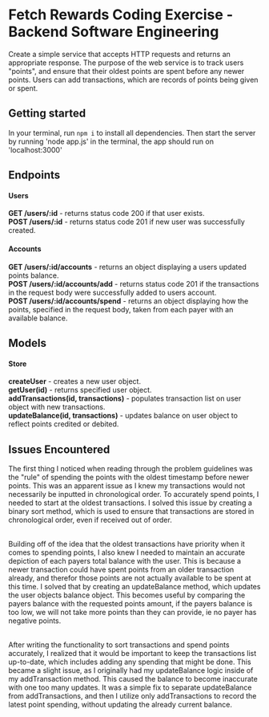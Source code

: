# Fetch Rewards Coding Exercise - Backend Software Engineering

Create a simple service that accepts HTTP requests and returns an appropriate response. The purpose of the web 
service is to track users "points", and ensure that their oldest points are spent before any newer points. Users can add
transactions, which are records of points being given or spent.

## Getting started
In your terminal, run `npm i` to install all dependencies. Then start the server by running 'node app.js' in the terminal,
the app should run on 'localhost:3000' 

## Endpoints

#### Users
**GET /users/:id** - returns status code 200 if that user exists.<br>
**POST /users/:id** - returns status code 201 if new user was successfully created.<br>

#### Accounts
**GET /users/:id/accounts** - returns an object displaying a users updated points balance.<br>
**POST /users/:id/accounts/add** - returns status code 201 if the transactions in the request body were successfully added to users account.<br>
**POST /users/:id/accounts/spend** - returns an object displaying how the points, specified in the request body, taken from each payer with an available balance.<br>

## Models
#### Store
**createUser** - creates a new user object.<br>
**getUser(id)** - returns specified user object.<br>
**addTransactions(id, transactions)** - populates transaction list on user object with new transactions.<br>
**updateBalance(id, transactions)** - updates balance on user object to reflect points credited or debited.<br>

## Issues Encountered
The first thing I noticed when reading through the problem guidelines was the "rule" of spending the points with the 
oldest timestamp before newer points. This was an apparent issue as I knew my transactions would not necessarily be 
inputted in chronological order. To accurately spend points, I needed to start at the oldest transactions.
I solved this issue by creating a binary sort method, which is used to ensure that transactions are stored in 
chronological order, even if received out of order.<br><br>

Building off of the idea that the oldest transactions have priority when it comes to spending points, I also knew I needed
to maintain an accurate depiction of each payers total balance with the user. This is because a newer transaction 
could have spent points from an older transaction already, and therefor those points are not actually available to be 
spent at this time. I solved that by creating an updateBalance method, which updates the user objects balance object. 
This becomes useful by comparing the payers balance with the requested points amount, if the payers balance is too low, we will not 
take more points than they can provide, ie no payer has negative points.<br><br>

After writing the functionality to sort transactions and spend points accurately, I realized that it would be important
to keep the transactions list up-to-date, which includes adding any spending that might be done. This became a slight issue,
as I originally had my updateBalance logic inside of my addTransaction method. This caused the balance to become inaccurate 
with one too many updates. It was a simple fix to separate updateBalance from addTransactions, and then I utilize only 
addTransactions to record the latest point spending, without updating the already current balance.

